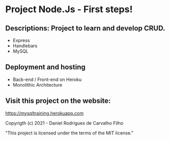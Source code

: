 # Project Node.Js - First steps!

## Descriptions: Project to learn and develop CRUD.

- Express 
- Handlebars
- MySQL

## Deployment and hosting
- Back-end / Front-end on Heroku
- Monolithic Architecture

## Visit this project on the website:
https://mysqltraining.herokuapp.com

Copyrigth (c) 2021 - Daniel Rodrigues de Carvalho Filho

"This project is licensed under the terms of the MIT license."

